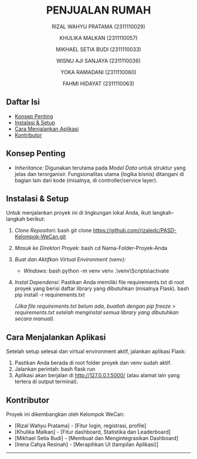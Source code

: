 # <h1 align="center">PENJUALAN RUMAH</h1>
<p align="center">RIZAL WAHYU PRATAMA (2311110029)</p>
<p align="center">KHULIKA MALKAN (2311110057)</p>
<p align="center">MIKHAEL SETIA BUDI (2311110033)</p>
<p align="center">WISNU AJI SANJAYA (2311110036)</p>
<p align="center">YOKA RAMADANI (2311110060)</p>
<p align="center">FAHMI HIDAYAT (2311110063)</p>

## Daftar Isi
- [Konsep Penting](#konsep-penting)
- [Instalasi & Setup](#instalasi--setup)
- [Cara Menjalankan Aplikasi](#cara-menjalankan-aplikasi)
- [Kontributor](#kontributor)

## Konsep Penting
- *Inheritance:* Digunakan terutama pada *Model Data* untuk struktur yang jelas dan terorganisir. Fungsionalitas utama (logika bisnis) ditangani di bagian lain dari kode (misalnya, di controller/service layer).

## Instalasi & Setup
Untuk menjalankan proyek ini di lingkungan lokal Anda, ikuti langkah-langkah berikut:
1.  *Clone Repositori:*
    bash
    git clone https://github.com/rizaledc/PASD-Kelompok-WeCan.git
    
2.  *Masuk ke Direktori Proyek:*
    bash
    cd Nama-Folder-Proyek-Anda
    
3.  *Buat dan Aktifkan Virtual Environment (venv):*
    *   *Windows:*
        bash
        python -m venv venv
        .\venv\Scripts\activate
        
4.  *Instal Dependensi:*
    Pastikan Anda memiliki file requirements.txt di root proyek yang berisi daftar library yang dibutuhkan (misalnya Flask).
    bash
    pip install -r requirements.txt
    
    *(Jika file requirements.txt belum ada, buatlah dengan pip freeze > requirements.txt setelah menginstal semua library yang dibutuhkan secara manual).*

## Cara Menjalankan Aplikasi
Setelah setup selesai dan virtual environment aktif, jalankan aplikasi Flask:
1.  Pastikan Anda berada di root folder proyek dan venv sudah aktif.
2.  Jalankan perintah:
    bash
    flask run
3.  Aplikasi akan berjalan di http://127.0.0.1:5000/ (atau alamat lain yang tertera di output terminal).


## Kontributor
Proyek ini dikembangkan oleh Kelompok WeCan:
- [Rizal Wahyu Pratama] - [Fitur login, registrasi, profile]
- [Khulika Malkan] - [Fitur dashboard, Statistika dan Leaderboard]
- [Mikhael Setia Budi] - [Membuat dan Mengintegrasikan Dashboard]
- [Irena Cahya Resinah] - [Merapihkan UI (tampilan Aplikasi)]
---
